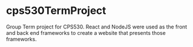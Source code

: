 # cps530TermProject
Group Term project for CPS530. React and NodeJS were used as the front and back end frameworks to create a website that presents those frameworks.
